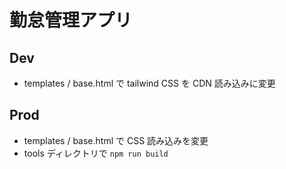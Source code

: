 # 勤怠管理アプリ

## Dev
- templates / base.html で tailwind CSS を CDN 読み込みに変更

## Prod
- templates / base.html で CSS 読み込みを変更
- tools ディレクトリで `npm run build` 